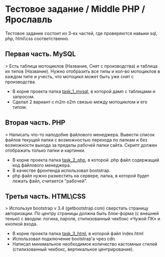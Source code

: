 <h1>Тестовое задание / Middle PHP / Ярославль</h1>

Тестовое задание состоит из 3-ех частей, где проверяются навыки sql, php, html\css соответственно.

<h2>Первая часть. MySQL</h2>
> Есть таблица мотоциклов (Название, Снят с производства) и таблица их типов (Название). Нужно отобразить все типы и кол-во мотоциклов в каждом типе и учесть, что мотоцикл может быть уже снят с производства.

- В корне проекта папка [task_1_mysql](task_1_mysql), в которой дамп с таблицами и запросом.
- Сделал 2 вариант с m2m o2m связью между мотоциклом и его типом.

<h2>Вторая часть. PHP</h2>
> Написать что-то наподобие файлового менеджера. Вывести список файлов текущей папки с возможностью перехода по папкам и без возможности выхода за пределы рабочей папки сайта. Скрипт должен отображать только папки и картинки.

- В корне проекта папка [task_2_php](task_2_php), в которой .php файл содержащий код файлового менеджера.
- В качестве фронтенда использовал bootstrap.
- php файл нужно разместить на сервере, папка, в которой будет лежать файл, считается "рабочей".

<h2>Третья часть. HTML\CSS</h2>
> Используя bootstrap v 3.4 (getbootstrap.com) сверстать страницу авторизации. По центру страницы должна быть блок-форма (с внешней тенью) с вводом: логина, пароля, стилизованный чекбокс «Чужой ПК» и кнопкой входа.

- В корне проекта папка [task_3_html](task_3_html), в которой файл index.html
- Использовал подключение bootstrap'a чрез cdn.
- Написал минимальное необходимое количество кастомных стилей (стилизованный чекбокс, вертикальное центрирование).